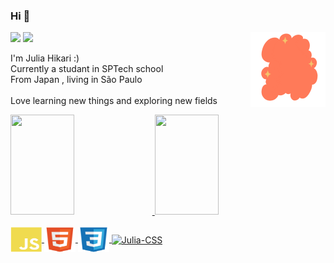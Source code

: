 ### Hi 🔆
<img src = "code.gif" width = "120px" align = "right">
<a href="https://instagram.com/_hiksz/" target="_blank"><img src="https://img.shields.io/badge/-Instagram-%23E4405F?style=for-the-badge&logo=instagram&logoColor=white" target="_blank"></a>
<a href="https://www.linkedin.com/in/julia-hikari-kunihositi-55860a1b2/" target="_blank"><img src="https://img.shields.io/badge/-LinkedIn-%230077B5?style=for-the-badge&logo=linkedin&logoColor=white" target="_blank"></a> 

I'm Julia Hikari :) <br>
Currently a studant in SPTech school <br>
From Japan , living in São Paulo <br>
<br>
Love learning new things and exploring new fields
<br>
<div align="left">
  <a href="https://github.com/julia-hikari">
  <img width="45%" height="160em" src="https://github-readme-stats.vercel.app/api?username=julia-hikari&show_icons=true&theme=midnight-purple&include_all_commits=true&count_private=true"/>
  <img width="45%" height="160em" src="https://github-readme-stats.vercel.app/api/top-langs/?username=julia-hikari&layout=compact&langs_count=7&theme=midnight-purple"/>
</div>
<br>
<div style="display: inline_block">
<img align="center" alt="Julia-Js" height="40" width="50" src="https://raw.githubusercontent.com/devicons/devicon/master/icons/javascript/javascript-plain.svg">
<img align="center" alt="Julia-HTML" height="40" width="50" src="https://raw.githubusercontent.com/devicons/devicon/master/icons/html5/html5-original.svg">
<img align="center" alt="Julia-CSS" height="40" width="50" src="https://raw.githubusercontent.com/devicons/devicon/master/icons/css3/css3-original.svg">  
<img align="center" alt="Julia-CSS" height="40" width="50" src="https://cdn.jsdelivr.net/gh/devicons/devicon/icons/mysql/mysql-original.svg"/>   
</div>
</div>
<br>
